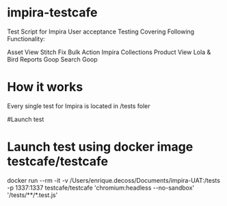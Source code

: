 # impira-testcafe
Test Script for Impira User acceptance Testing
Covering Following Functionality:

Asset View Stitch Fix
Bulk Action Impira
Collections
Product View Lola & Bird
Reports Goop
Search Goop

# How it works

Every single test for Impira is located in /tests foler

#Launch test



# Launch test using docker image testcafe/testcafe
docker run --rm -it -v /Users/enrique.decoss/Documents/impira-UAT:/tests -p 1337:1337 testcafe/testcafe 'chromium:headless --no-sandbox' '/tests/**/*.test.js'
